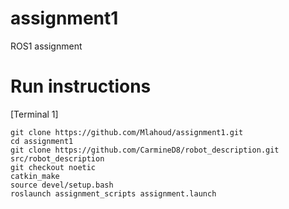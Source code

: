 # assignment1
 ROS1 assignment
 
# Run instructions
[Terminal 1]
```
git clone https://github.com/Mlahoud/assignment1.git
cd assignment1
git clone https://github.com/CarmineD8/robot_description.git src/robot_description
git checkout noetic
catkin_make
source devel/setup.bash
roslaunch assignment_scripts assignment.launch 
```
